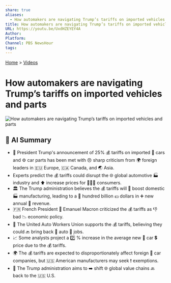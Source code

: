 ```yaml
---
share: true
aliases:
  - How automakers are navigating Trump’s tariffs on imported vehicles and parts
title: How automakers are navigating Trump’s tariffs on imported vehicles and parts
URL: https://youtu.be/UxdHZEYEY4A
Author: 
Platform: 
Channel: PBS NewsHour
tags: 
---
```

[Home](../index.md) > [Videos](./index.md)  
# How automakers are navigating Trump’s tariffs on imported vehicles and parts  
![How automakers are navigating Trump’s tariffs on imported vehicles and parts](https://youtu.be/UxdHZEYEY4A)  
  
## 🤖 AI Summary  
* 📢 President Trump's announcement of 25% 💰 tariffs on imported 🚗 cars and ⚙️ car parts has been met with 😠 sharp criticism from 🌍 foreign leaders in 🇪🇺 Europe, 🇨🇦 Canada, and 🌏 Asia.  
* Experts predict the 💰 tariffs could disrupt the 🌐 global automotive 🏭 industry and ⬆️ increase prices for 🧑‍🧑‍👪 consumers.  
* 🏛️ The Trump administration believes the 💰 tariffs will 🚀 boost domestic 🏭 manufacturing, leading to a 💯 hundred billion 💵 dollars in ➕ new annual 💸 revenue.  
* 🇫🇷 French President 👨 Emanuel Macron criticized the 💰 tariffs as 👎 bad 📉 economic policy.  
* 🤝 The United Auto Workers Union supports the 💰 tariffs, believing they could 🔙 bring back 🚗 auto 💼 jobs.  
* 📈 Some analysts project a 7️⃣ % increase in the average new 🚗 car 💲 price due to the 💰 tariffs.  
* 🌍 The 💰 tariffs are expected to disproportionately affect foreign 🚗 car companies, but 🇺🇸 American manufacturers may seek ❗ exemptions.  
* 🎯 The Trump administration aims to ➡️ shift 🌐 global value chains 🔙 back to the 🇺🇸 U.S.  
